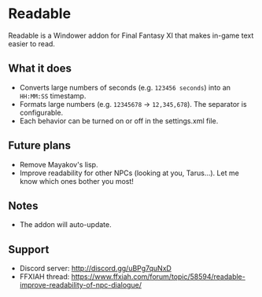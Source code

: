 # Readable

Readable is a Windower addon for Final Fantasy XI that makes in-game text easier to read.

## What it does
- Converts large numbers of seconds (e.g. `123456 seconds`) into an `HH:MM:SS` timestamp.
- Formats large numbers (e.g. `12345678` → `12,345,678`). The separator is configurable.
- Each behavior can be turned on or off in the settings.xml file.

## Future plans
- Remove Mayakov's lisp.
- Improve readability for other NPCs (looking at you, Tarus...). Let me know which ones bother you most!

## Notes
- The addon will auto-update.

## Support
- Discord server: http://discord.gg/uBPg7quNxD
- FFXIAH thread: https://www.ffxiah.com/forum/topic/58594/readable-improve-readability-of-npc-dialogue/
